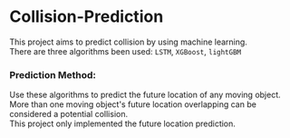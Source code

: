 # Collision-Prediction
This project aims to predict collision by using machine learning. <br>
There are three algorithms been used: `LSTM`, `XGBoost`, `lightGBM`

### Prediction Method:
Use these algorithms to predict the future location of any moving object. <br>
More than one moving object's future location overlapping can be considered a potential collision. <br>
This project only implemented the future location prediction.
